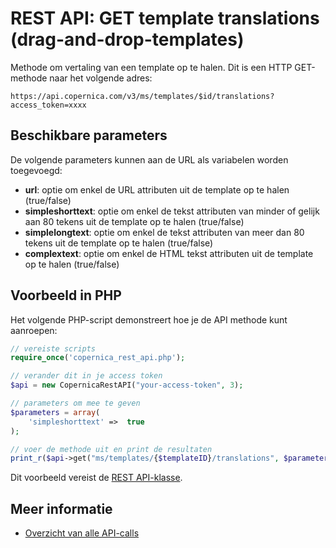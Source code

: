# REST API: GET template translations (drag-and-drop-templates)

Methode om vertaling van een template op te halen. Dit is een HTTP GET-methode
naar het volgende adres:

`https://api.copernica.com/v3/ms/templates/$id/translations?access_token=xxxx`

## Beschikbare parameters

De volgende parameters kunnen aan de URL als variabelen worden toegevoegd:

* **url**: optie om enkel de URL attributen uit de template op te halen (true/false)
* **simpleshorttext**: optie om enkel de tekst attributen van minder of gelijk aan 80 tekens uit de template op te halen (true/false)
* **simplelongtext**: optie om enkel de tekst attributen van meer dan 80 tekens uit de template op te halen (true/false)
* **complextext**: optie om enkel de HTML tekst attributen uit de template op te halen (true/false)

## Voorbeeld in PHP

Het volgende PHP-script demonstreert hoe je de API methode kunt aanroepen:

```php
// vereiste scripts
require_once('copernica_rest_api.php');

// verander dit in je access token
$api = new CopernicaRestAPI("your-access-token", 3);

// parameters om mee te geven
$parameters = array(
    'simpleshorttext' =>  true
);

// voer de methode uit en print de resultaten
print_r($api->get("ms/templates/{$templateID}/translations", $parameters));
```

Dit voorbeeld vereist de [REST API-klasse](rest-php).

## Meer informatie

* [Overzicht van alle API-calls](rest-api)
